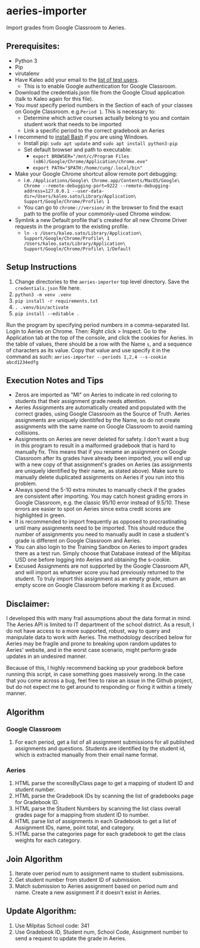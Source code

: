 # aeries-importer
Import grades from Google Classroom to Aeries.

## Prerequisites:
* Python 3
* Pip
* virutalenv
* Have Kaleo add your email to the [list of test users](https://console.cloud.google.com/apis/credentials/consent?authuser=1&project=aeries-importer).
  * This is to enable Google authentication for Google Classroom.
* Download the credentials.json file from the Google Cloud application (talk to Kaleo again for this file).
* You _must_ specify period numbers in the Section of each of your classes on Google Classroom. e.g.`Period 1`. This is necessary to:
  * Determine which active courses actually belong to you and contain student work that needs to be imported
  * Link a specific period to the correct gradebook an Aeries
* I recommend to [install Bash](https://www.howtogeek.com/249966/how-to-install-and-use-the-linux-bash-shell-on-windows-10/) if you are using Windows.
  * Install pip: `sudo apt update` and `sudo apt install python3-pip`
  * Set default browser and path to executable:
    * `export BROWSER="/mnt/c/Program Files (x86)/Google/Chrome/Application/chrome.exe"`
    * `export PATH="$PATH:/home/cung/.local/bin"`
* Make your Google Chrome shortcut allow remote port debugging:
  * i.e. `/Applications/Google\ Chrome.app/Contents/MacOS/Google\ Chrome --remote-debugging-port=9222 --remote-debugging-address=127.0.0.1 --user-data-dir=/Users/kaleo.sato/Library/Application\ Support/Google/Chrome/Profile\ 1`
  * You can go to `chrome://version/` in the browser to find the exact path to the profile of your commonly-used Chrome window.
* Symlink a new Default profile that's created for all new Chrome Driver requests in the program to the existing profile.
  * `ln -s /Users/kaleo.sato/Library/Application\ Support/Google/Chrome/Profile\ 1 /Users/kaleo.sato/Library/Application\ Support/Google/Chrome/Profile\ 1/Default`  


## Setup Instructions
1. Change directories to the `aeries-importer` top level directory. Save the `credentials.json` file here.
2. `python3 -m venv .venv`
3. `pip install -r requirements.txt`
4. `. .venv/bin/activate`
5. `pip install --editable .`

Run the program by specifying period numbers in a comma-separated list. Login to Aeries on Chrome. Then: Right click > Inspect. Go to the Application tab at the top of the console, and click the cookies for Aeries. In the table of values, there should be a row with the Name `s`, and a sequence of characters as its value. Copy that value and use specify it in the command as such:
`aeries-importer --periods 1,2,4 --s-cookie abcd1234edfg`

## Execution Notes and Tips
* Zeros are imported as "MI" on Aeries to indicate in red coloring to students that their assignment grade needs attention.
* Aeries Assignments are automatically created and populated with the correct grades, using Google Classroom as the Source of Truth. Aeries assignments are uniquely identitifed by the Name, so do not create assignments with the same name on Google Classroom to avoid naming collisions.
* Assignments on Aeries are never deleted for safety. I don't want a bug in this program to result in a malformed gradebook that is hard to manually fix. This means that if you rename an assignment on Google Classroom after its grades have already been imported, you will end up with a new copy of that assignment's grades on Aeries (as assignments are uniquely identified by their name, as stated above). Make sure to manually delete duplicated assignments on Aeries if you run into this problem.
* Always spend the 5-10 extra minutes to manually check if the grades are consistent after importing. You may catch honest grading errors in Google Classroom, e.g. the classic 95/10 error instead of 9.5/10. These errors are easier to spot on Aeries since extra credit scores are highlighted in green.
* It is recommended to import frequently as opposed to procrastinating until many assignments need to be imported. This should reduce the number of assignments you need to manually audit in case a student's grade is different on Google Classroom and Aeries.
* You can also login to the Training Sandbox on Aeries to import grades there as a test run. Simply choose that Database instead of the Milpitas USD one before logging into Aeries and obtaining the s-cookie.
* Excused Assignments are not supported by the Google Classroom API, and will import as whatever score you had previously returned to the student. To truly import this assignment as an empty grade, return an empty score on Google Classroom before marking it as Excused.

## Disclaimer:
I developed this with many frail assumptions about the data format in mind. The Aeries API is limited to IT department
of the school district. As a result, I do not have access to a more supported, robust, way to query and manipulate data
to work with Aeries. The methodology described below for Aeries may be fragile and prone to breaking upon random updates
to Aeries' website, and in the worst case scenario, might perform grade updates in an undesired manner.

Because of this, I highly recommend backing up your gradebook before running this script, in case something goes massively
wrong. In the case that you come across a bug, feel free to raise an issue in the Github project, but do not expect me
to get around to responding or fixing it within a timely manner.

## Algorithm

### Google Classroom
1. For each period, get a list of all assignment submissions for all published assignments and questions. Students are
   identified by the student id, which is extracted manually from their email name format.

### Aeries
1. HTML parse the scoresByClass page to get a mapping of student ID and student number.
2. HTML parse the Gradebook IDs by scanning the list of gradebooks page for Gradebook ID.
3. HTML parse the Student Numbers by scanning the list class overall grades page for a mapping from student ID to number.
4. HTML parse list of assignments in each Gradebook to get a list of Assignment IDs, name, point total, and category.
5. HTML parse the categories page for each gradebook to get the class weights for each category.

## Join Algorithm
1. Iterate over period num to assignment name to student submissions.
2. Get student number from student ID of submission.
3. Match submission to Aeries assignment based on period num and name. Create a new assignment if it doesn't exist in Aeries.

## Update Algorithm:
1. Use Milpitas School code: 341
2. Use Gradebook ID, Student num, School Code, Assignment number to send a request to update the grade in Aeries.
